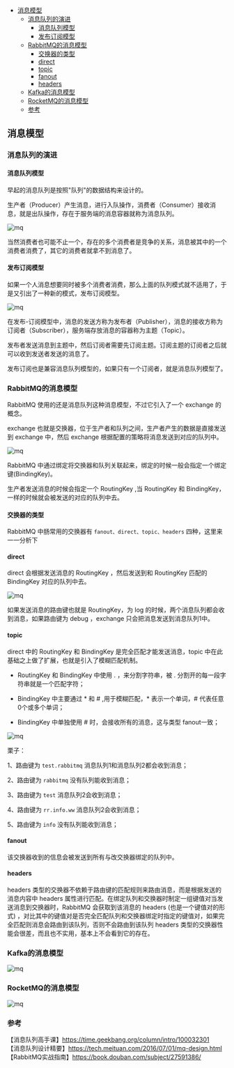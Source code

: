 <!-- START doctoc generated TOC please keep comment here to allow auto update -->
<!-- DON'T EDIT THIS SECTION, INSTEAD RE-RUN doctoc TO UPDATE -->

- [消息模型](#%E6%B6%88%E6%81%AF%E6%A8%A1%E5%9E%8B)
  - [消息队列的演进](#%E6%B6%88%E6%81%AF%E9%98%9F%E5%88%97%E7%9A%84%E6%BC%94%E8%BF%9B)
    - [消息队列模型](#%E6%B6%88%E6%81%AF%E9%98%9F%E5%88%97%E6%A8%A1%E5%9E%8B)
    - [发布订阅模型](#%E5%8F%91%E5%B8%83%E8%AE%A2%E9%98%85%E6%A8%A1%E5%9E%8B)
  - [RabbitMQ的消息模型](#rabbitmq%E7%9A%84%E6%B6%88%E6%81%AF%E6%A8%A1%E5%9E%8B)
    - [交换器的类型](#%E4%BA%A4%E6%8D%A2%E5%99%A8%E7%9A%84%E7%B1%BB%E5%9E%8B)
    - [direct](#direct)
    - [topic](#topic)
    - [fanout](#fanout)
    - [headers](#headers)
  - [Kafka的消息模型](#kafka%E7%9A%84%E6%B6%88%E6%81%AF%E6%A8%A1%E5%9E%8B)
  - [RocketMQ的消息模型](#rocketmq%E7%9A%84%E6%B6%88%E6%81%AF%E6%A8%A1%E5%9E%8B)
  - [参考](#%E5%8F%82%E8%80%83)

<!-- END doctoc generated TOC please keep comment here to allow auto update -->

## 消息模型

### 消息队列的演进

#### 消息队列模型

早起的消息队列是按照"队列"的数据结构来设计的。   

生产者（Producer）产生消息，进行入队操作，消费者（Consumer）接收消息，就是出队操作，存在于服务端的消息容器就称为消息队列。   

<img src="/img/mq-queue.png"  alt="mq" align="center" />

当然消费者也可能不止一个，存在的多个消费者是竞争的关系，消息被其中的一个消费者消费了，其它的消费者就拿不到消息了。    

#### 发布订阅模型

如果一个人消息想要同时被多个消费者消费，那么上面的队列模式就不适用了，于是又引出了一种新的模式，发布订阅模型。   

<img src="/img/mq-pubsub.png"  alt="mq" align="center" />

在发布-订阅模型中，消息的发送方称为发布者（Publisher），消息的接收方称为订阅者（Subscriber），服务端存放消息的容器称为主题（Topic）。  

发布者发送消息到主题中，然后订阅者需要先订阅主题。订阅主题的订阅者之后就可以收到发送者发送的消息了。    

发布订阅也是兼容消息队列模型的，如果只有一个订阅者，就是消息队列模型了。    

### RabbitMQ的消息模型

RabbitMQ 使用的还是消息队列这种消息模型，不过它引入了一个 exchange 的概念。  
 
exchange 也就是交换器，位于生产者和队列之间，生产者产生的数据是直接发送到 exchange 中，然后 exchange 根据配置的策略将消息发送到对应的队列中。   

<img src="/img/mq-rabbitmq-exchange.png"  alt="mq" align="center" />

RabbitMQ 中通过绑定将交换器和队列关联起来，绑定的时候一般会指定一个绑定键(BindingKey)。   

生产者发送消息的时候会指定一个 RoutingKey ,当 RoutingKey 和 BindingKey，一样的时候就会被发送的对应的队列中去。    

#### 交换器的类型

RabbitMQ 中肠常用的交换器有 `fanout、direct、topic、headers` 四种，这里来一一分析下   

#### direct

direct 会根据发送消息的 RoutingKey ，然后发送到和 RoutingKey 匹配的 BindingKey 对应的队列中去。    

<img src="/img/mq-direct.png"  alt="mq" align="center" />

如果发送消息的路由键也就是 RoutingKey，为 log 的时候，两个消息队列都会收到消息，如果路由键为 debug ，exchange 只会把消息发送到消息队列1中。   

#### topic

direct 中的 RoutingKey 和 BindingKey 是完全匹配才能发送消息，topic 中在此基础之上做了扩展，也就是引入了模糊匹配机制。   

- RoutingKey 和 BindingKey 中使用 . ，来分割字符串，被 . 分割开的每一段字符串就是一个匹配字符；  

- BindingKey 中主要通过 * 和 # ,用于模糊匹配，* 表示一个单词，# 代表任意0个或多个单词；   

- BindingKey 中单独使用 # 时，会接收所有的消息，这与类型 fanout一致；    

<img src="/img/mq-topic.png"  alt="mq" align="center" />

栗子：  

1、路由键为 `test.rabbitmq` 消息队列1和消息队列2都会收到消息；  

2、路由键为 `rabbitmq` 没有队列能收到消息；    

3、路由键为 `test` 消息队列2会收到消息；  

4、路由键为 `rr.info.ww` 消息队列2会收到消息；    

5、路由键为 `info` 没有队列能收到消息；    

#### fanout

该交换器收到的信息会被发送到所有与改交换器绑定的队列中。   

#### headers

headers 类型的交换器不依赖于路由键的匹配规则来路由消息，而是根据发送的消息内容中 headers 属性进行匹配。在绑定队列和交换器时制定一组键值对当发送消息到交换器时，RabbitMQ 会获取到该消息的 headers (也是一个键值对的形式) ，对比其中的键值对是否完全匹配队列和交换器绑定时指定的键值对，如果完全匹配则消息会路由到该队列，否则不会路由到该队列 headers 类型的交换器性能会很差，而且也不实用，基本上不会看到它的存在。  

### Kafka的消息模型

<img src="/img/mq-kafka-pubsub.png"  alt="mq" align="center" />

### RocketMQ的消息模型

<img src="/img/mq-kakka-pubsub.png"  alt="mq" align="center" />


### 参考

【消息队列高手课】https://time.geekbang.org/column/intro/100032301     
【消息队列设计精要】https://tech.meituan.com/2016/07/01/mq-design.html    
【RabbitMQ实战指南】https://book.douban.com/subject/27591386/   




